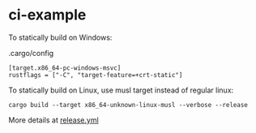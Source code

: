 # ci-example

To statically build on Windows:

.cargo/config

	[target.x86_64-pc-windows-msvc]
	rustflags = ["-C", "target-feature=+crt-static"]

To statically build on Linux, use musl target instead of regular linux:

	cargo build --target x86_64-unknown-linux-musl --verbose --release

More details at [release.yml](.github/workflows/release.yml)
